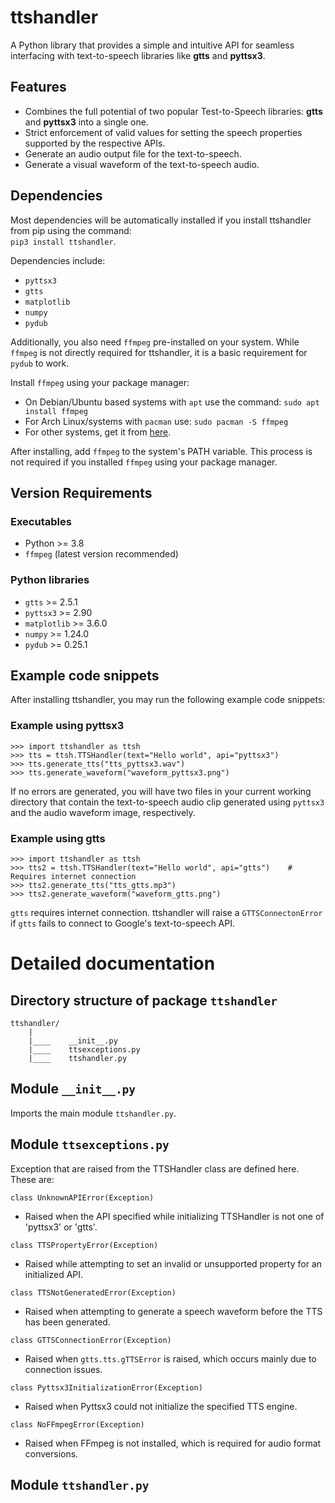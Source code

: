 # ttshandler
A Python library that provides a simple and intuitive API for seamless interfacing with text-to-speech libraries like **gtts** and **pyttsx3**.

## Features
* Combines the full potential of two popular Test-to-Speech libraries: **gtts** and **pyttsx3** into a single one.
* Strict enforcement of valid values for setting the speech properties supported by the respective APIs.
* Generate an audio output file for the text-to-speech.
* Generate a visual waveform of the text-to-speech audio.

## Dependencies
Most dependencies will be automatically installed if you install ttshandler from pip using the command:    
```pip3 install ttshandler```.

Dependencies include:
* ```pyttsx3```
* ```gtts```
* ```matplotlib```
* ```numpy```
* ```pydub```

Additionally, you also need ```ffmpeg``` pre-installed on your system. While ```ffmpeg``` is not directly
required for ttshandler, it is a basic requirement for ```pydub``` to work.   

Install ```ffmpeg``` using your package manager:
* On Debian/Ubuntu based systems with ```apt``` use the command: ```sudo apt install ffmpeg```
* For Arch Linux/systems with ```pacman``` use: ```sudo pacman -S ffmpeg```
* For other systems, get it from [here](https://www.ffmpeg.org/download.html).

After installing, add ```ffmpeg``` to the system's PATH variable. This process is not required if you
installed ```ffmpeg``` using your package manager.    


## Version Requirements
### Executables
* Python >= 3.8
* ```ffmpeg``` (latest version recommended)
### Python libraries
* ```gtts``` >= 2.5.1
* ```pyttsx3``` >= 2.90
* ```matplotlib``` >= 3.6.0
* ```numpy``` >= 1.24.0
* ```pydub``` >= 0.25.1

## Example code snippets
After installing ttshandler, you may run the following example code snippets:
### Example using pyttsx3
```
>>> import ttshandler as ttsh
>>> tts = ttsh.TTSHandler(text="Hello world", api="pyttsx3")
>>> tts.generate_tts("tts_pyttsx3.wav")
>>> tts.generate_waveform("waveform_pyttsx3.png")
```
If no errors are generated, you will have two files in your current working directory that contain
the text-to-speech audio clip generated using ```pyttsx3``` and the audio waveform image, respectively.

### Example using gtts
```
>>> import ttshandler as ttsh
>>> tts2 = ttsh.TTSHandler(text="Hello world", api="gtts")    # Requires internet connection
>>> tts2.generate_tts("tts_gtts.mp3")
>>> tts2.generate_waveform("waveform_gtts.png")
```
```gtts``` requires internet connection. ttshandler will raise a ```GTTSConnectonError``` if ```gtts``` fails to connect to Google's text-to-speech API.


# Detailed documentation

## Directory structure of package ```ttshandler```
```
ttshandler/
    |
    |____    __init__.py
    |____    ttsexceptions.py
    |____    ttshandler.py
```

## Module ```__init__.py```
Imports the main module ```ttshandler.py```.

## Module ```ttsexceptions.py```
Exception that are raised from the TTSHandler class are defined here. These are:

```class UnknownAPIError(Exception)```
* Raised when the API specified while initializing TTSHandler is not one of 'pyttsx3' or 'gtts'.

```class TTSPropertyError(Exception)```
* Raised while attempting to set an invalid or unsupported property for an initialized API.

```class TTSNotGeneratedError(Exception)```
* Raised when attempting to generate a speech waveform before the TTS has been generated.

```class GTTSConnectionError(Exception)```
* Raised when ```gtts.tts.gTTSError``` is raised, which occurs mainly due to connection issues.

```class Pyttsx3InitializationError(Exception)```
* Raised when Pyttsx3 could not initialize the specified TTS engine.

```class NoFFmpegError(Exception)```
* Raised when FFmpeg is not installed, which is required for audio format conversions.

## Module ```ttshandler.py```

